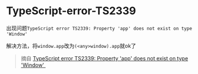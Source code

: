 # TypeScript-error-TS2339

出现问题`TypeScript error TS2339: Property 'app' does not exist on type 'Window'`

解决方法，将`window.app`改为`(<any>window).app`就ok了

> 摘自 [TypeScript error TS2339: Property 'app' does not exist on type 'Window' ](https://stackoverflow.com/questions/46727426/typescript-error-ts2339-property-app-does-not-exist-on-type-window)

